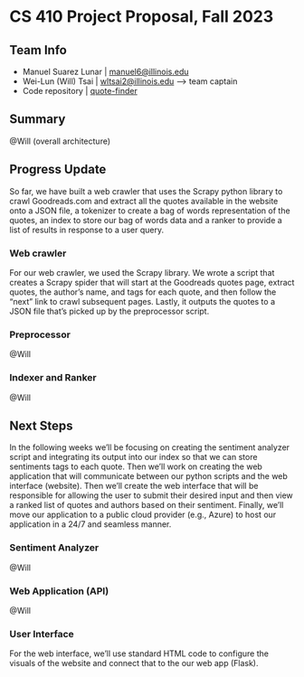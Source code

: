 # CS 410 Project Proposal, Fall 2023 

## Team Info 

- Manuel Suarez Lunar | [manuel6@illinois.edu](manuel6@illinois.edu)
- Wei-Lun (Will) Tsai | [wltsai2@illinois.edu](wltsai2@illinois.edu) --> team captain 
- Code repository | [quote-finder](https://github.com/willtsai/quote-finder)

## Summary

@Will (overall architecture)

## Progress Update

So far, we have built a web crawler that uses the Scrapy python library to crawl Goodreads.com and extract all the quotes available in the website onto a JSON file, a tokenizer to create a bag of words representation of the quotes, an index to store our bag of words data and a ranker to provide a list of results in response to a user query.

### Web crawler

For our web crawler, we used the Scrapy library. We wrote a script that creates a Scrapy spider that will start at the Goodreads quotes page, extract quotes, the author’s name, and tags for each quote, and then follow the “next” link to crawl subsequent pages. Lastly, it outputs the quotes to a JSON file that’s picked up by the preprocessor script.

### Preprocessor

@Will

### Indexer and Ranker

@Will

## Next Steps

In the following weeks we’ll be focusing on creating the sentiment analyzer script and integrating its output into our index so that we can store sentiments tags to each quote. Then we’ll work on creating the web application that will communicate between our python scripts and the web interface (website). Then we’ll create the web interface that will be responsible for allowing the user to submit their desired input and then view a ranked list of quotes and authors based on their sentiment. Finally, we’ll move our application to a public cloud provider (e.g., Azure) to host our application in a 24/7 and seamless manner.

### Sentiment Analyzer

@Will

### Web Application (API)

@Will

### User Interface

For the web interface, we’ll use standard HTML code to configure the visuals of the website and connect that to the our web app (Flask).